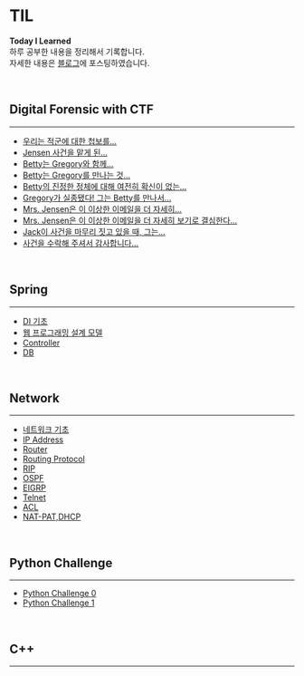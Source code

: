 # TIL

__Today I Learned__  
하루 공부한 내용을 정리해서 기록합니다.  
자세한 내용은 [블로그](https://www.naver.com/ "나의 블로그")에 포스팅하였습니다.

<br>

## Digital Forensic with CTF
---
+ [우리는 적군에 대한 첩보를...](./CTF/ctf1.md)
+ [Jensen 사건을 맡게 된...](./CTF/ctf2.md)
+ [Betty는 Gregory와 함께...](./CTF/ctf3.md)
+ [Betty는 Gregory를 만나는 것...](./CTF/ctf4.md)
+ [Betty의 진정한 정체에 대해 여전히 확신이 없는...](./CTF/ctf5.md)
+ [Gregory가 실종됐다! 그는 Betty를 만나서...](./CTF/ctf6.md)
+ [Mrs. Jensen은 이 이상한 이메일을 더 자세히...](./CTF/ctf7.md)
+ [Mrs. Jensen은 이 이상한 이메일을 더 자세히 보기로 결심한다...](./CTF/ctf8.md)
+ [Jack이 사건을 마무리 짓고 있을 때, 그는...](./CTF/ctf9.md)
+ [사건을 수락해 주셔서 감사합니다...](./CTF/ctf10.md)

<br>

## Spring
---
+ [DI 기초](./spring/di.md)
+ [웹 프로그래밍 설계 모델](./spring/mvc.md)
+ [Controller](./spring/controller.md)
+ [DB]()



<br>

## Network
---
+ [네트워크 기초](./network/networkbasic.md)
+ [IP Address](./network/ip_address.md)
+ [Router](./network/router.md)
+ [Routing Protocol](./network/routing_protocol.md)
+ [RIP](./network/rip.md)
+ [OSPF](./network/ospf.md)
+ [EIGRP](./network/EIGRP.md)
+ [Telnet](./network/telnet.md)
+ [ACL](./network/acl.md)
+ [NAT-PAT,DHCP](./network/nat-pat,dhcp.md)

<br>

## Python Challenge
---
+ [Python Challenge 0](./python_challenge/challenge0.md)
+ [Python Challenge 1](./python_challenge/challenge1.md)

<br>

## C++
---

